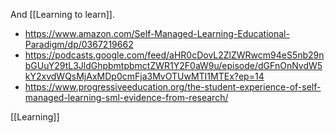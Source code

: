 And [[Learning to learn]].

  - https://www.amazon.com/Self-Managed-Learning-Educational-Paradigm/dp/0367219662
  - https://podcasts.google.com/feed/aHR0cDovL2ZlZWRwcm94eS5nb29nbGUuY29tL3JldGhpbmtpbmctZWR1Y2F0aW9u/episode/dGFnOnNvdW5kY2xvdWQsMjAxMDp0cmFja3MvOTUwMTI1MTEx?ep=14
  - https://www.progressiveeducation.org/the-student-experience-of-self-managed-learning-sml-evidence-from-research/

[[Learning]]